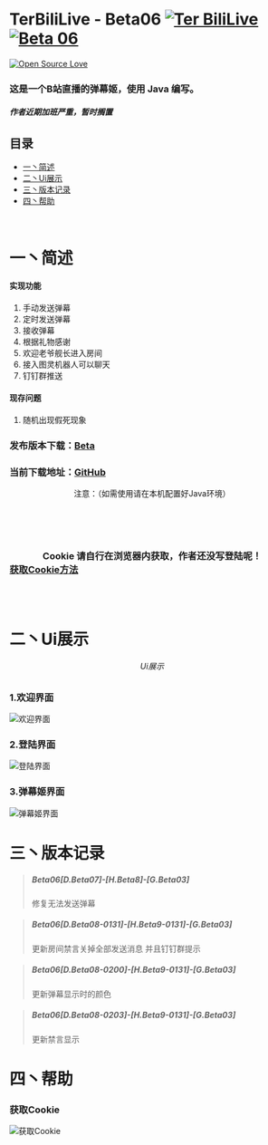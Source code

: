 # TerBiliLive - Beta06  [![Ter BiliLive](https://img.shields.io/badge/Ter-BiliLive-orange.svg)]() [![Beta 06](https://img.shields.io/badge/Beta-06-ff69b4.svg)]()

[![Open Source Love](https://badges.frapsoft.com/os/v2/open-source.svg?v=102)]()


### 这是一个B站直播的弹幕姬，使用 Java 编写。
##### 作者近期加班严重，暂时搁置


## 目录
* [一丶简述](#一丶简述)
* [二丶Ui展示](#二丶Ui展示)
* [三丶版本记录](#三丶版本记录)
* [四丶帮助](#四丶帮助)

<br>

# 一丶简述

#### 实现功能
1. 手动发送弹幕
2. 定时发送弹幕
3. 接收弹幕
4. 根据礼物感谢
5. 欢迎老爷舰长进入房间
6. 接入图灵机器人可以聊天
7. 钉钉群推送

#### 现存问题
1. 随机出现假死现象

### 发布版本下载：[Beta](https://github.com/mxnter/TerBiliLive/releases)


### 当前下载地址：[GitHub](https://raw.githubusercontent.com/mxnter/TerBiliLive/master/out/artifacts/TerBiliLive_jar/TerBiliLive.jar)


<center>注意：（如需使用请在本机配置好Java环境）</center>

<br><br><br>

### <center>Cookie 请自行在浏览器内获取，作者还没写登陆呢！</center> [获取Cookie方法](#四丶帮助)

<br><br>
# 二丶Ui展示
###### <center>Ui展示</center>

### 1.欢迎界面
![欢迎界面](https://raw.githubusercontent.com/mxnter/TerBiliLive/master/MDImg/hi.png)

### 2.登陆界面
![登陆界面](https://raw.githubusercontent.com/mxnter/TerBiliLive/master/MDImg/dl.png)

### 3.弹幕姬界面
![弹幕姬界面](https://raw.githubusercontent.com/mxnter/TerBiliLive/master/MDImg/dmj.png)





# 三丶版本记录

>##### Beta06[D.Beta07]-[H.Beta8]-[G.Beta03]  
> 修复无法发送弹幕

>##### Beta06[D.Beta08-0131]-[H.Beta9-0131]-[G.Beta03]  
> 更新房间禁言关掉全部发送消息 并且钉钉群提示

>##### Beta06[D.Beta08-0200]-[H.Beta9-0131]-[G.Beta03]  
> 更新弹幕显示时的颜色

>##### Beta06[D.Beta08-0203]-[H.Beta9-0131]-[G.Beta03]  
> 更新禁言显示


# 四丶帮助

### 获取Cookie
![获取Cookie](https://raw.githubusercontent.com/mxnter/TerBiliLive/master/MDImg/getcookie.png)